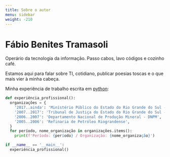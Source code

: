 ```yaml
---
title: Sobre o autor
menu: sidebar
weight: -210
---
```


# Fábio Benites Tramasoli

Operário da tecnologia da informação. Passo cabos, lavo códigos e cozinho café.

Estamos aqui para falar sobre TI, cotidiano, publicar poesias toscas e o que mais vier à minha cabeça.

Minha experiência de trabalho escrita em [python](https://python.org):

```python
def experiência_profissional():
  organizações = {
    '2017..ainda': 'Ministério Público do Estado do Rio Grande do Sul - MPRS',
    '2007..2017': 'Tribunal de Justiça do Estado do Rio Grande do Sul - TJRS',
    '2006..2007': 'Departamento Nacional de Produção Mineral - DNPM',
    '2005..2006': 'Refinaria de Petróleo Riograndense',
  }
  for período, nome_organização in organizações.items():
    print(f'Período: {período} / Organização: {nome_organização}')

if __name__ == '__main__':
  experiência_profissional()

```
